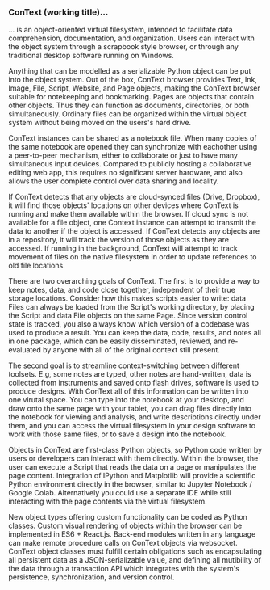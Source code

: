 ### ConText (working title)...

... is an object-oriented virtual filesystem, intended to facilitate data comprehension, documentation, and organization. Users can interact with the object system through a scrapbook style browser, or through any traditional desktop software running on Windows.

Anything that can be modelled as a serializable Python object can be put into the object system. Out of the box, ConText browser provides Text, Ink, Image, File, Script, Website, and Page objects, making the ConText browser suitable for notekeeping and bookmarking. Pages are objects that contain other objects. Thus they can function as documents, directories, or both simultaneously. Ordinary files can be organized within the virtual object system without being moved on the users's hard drive.

ConText instances can be shared as a notebook file. When many copies of the same notebook are opened they can synchronize with eachother using a peer-to-peer mechanism, either to collaborate or just to have many simultaneous input devices. Compared to publicly hosting a collaborative editing web app, this requires no significant server hardware, and also allows the user complete control over data sharing and locality.

If ConText detects that any objects are cloud-synced files (Drive, Dropbox), it will find those objects' locations on other devices where ConText is running and make them available within the browser. If cloud sync is not available for a file object, one Context instance can attempt to transmit the data to another if the object is accessed. If ConText detects any objects are in a repository, it will track the version of those objects as they are accessed. If running in the background, ConText will attempt to track movement of files on the native filesystem in order to update references to old file locations.

There are two overarching goals of ConText. The first is to provide a way to keep notes, data, and code close together, independent of their true storage locations. Consider how this makes scripts easier to write: data Files can always be loaded from the Script's working directory, by placing the Script and data File objects on the same Page. Since version control state is tracked, you also always know which version of a codebase was used to produce a result. You can keep the data, code, results, and notes all in one package, which can be easily disseminated, reviewed, and re-evaluated by anyone with all of the original context still present. 

The second goal is to streamline context-switching between different toolsets. E.g, some notes are typed, other notes are hand-written, data is collected from instruments and saved onto flash drives, software is used to produce designs. With ConText all of this information can be written into one virutal space. You can type into the notebook at your desktop, and draw onto the same page with your tablet, you can drag files directly into the notebook for viewing and analysis, and write descriptions directly under them, and you can access the virtual filesystem in your design software to work with those same files, or to save a design into the notebook.

Objects in ConText are first-class Python objects, so Python code written by users or developers can interact with them directly. Within the browser, the user can execute a Script that reads the data on a page or manipulates the page content. Integration of IPython and Matplotlib will provide a scientific Python environment directly in the browser, similar to Jupyter Notebook / Google Colab. Alternatively you could use a separate IDE while still interacting with the page contents via the virtual filesystem.

New object types offering custom functionality can be coded as Python classes. Custom visual rendering of objects within the browser can be implemented in ES6 + React.js. Back-end modules written in any language can make remote procedure calls on ConText objects via websocket. ConText object classes must fulfill certain obligations such as encapsulating all persistent data as a JSON-serializable value, and defining all mutibility of the data through a transaction API which integrates with the system's persistence, synchronization, and version control. 
